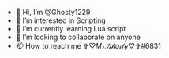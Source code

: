 - 👋 Hi, I’m @Ghosty1229
- 👀 I’m interested in Scripting
- 🌱 I’m currently learning Lua script
- 💞️ I’m looking to collaborate on anyone
- 📫 How to reach me ✞♡𝑀𝓇.𝒢𝒽𝑜𝓈𝓉𝓎♡✞#6831

<!---
Ghosty1229/Ghosty1229 is a ✨ special ✨ repository because its `README.md` (this file) appears on your GitHub profile.
You can click the Preview link to take a look at your changes.
--->
